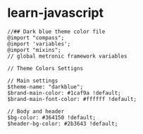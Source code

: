 # learn-javascript
    //## Dark blue theme color file
    @import "compass";
    @import 'variables';
    @import "mixins";
    // global metronic framework variables
    
    // Theme Colors Settigns
    
    // Main settings
    $theme-name: "darkblue";
    $brand-main-color: #1caf9a !default;
    $brand-main-font-color: #ffffff !default;
    
    // Body and header
    $bg-color: #364150 !default;
    $header-bg-color: #2b3643 !default;
